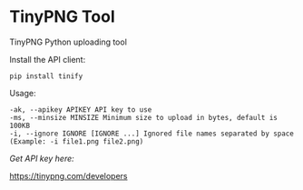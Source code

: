 # TinyPNG Tool

TinyPNG Python uploading tool

Install the API client:

```
pip install tinify
```

Usage:

```optional arguments:
-ak, --apikey APIKEY API key to use
-ms, --minsize MINSIZE Minimum size to upload in bytes, default is 100KB
-i, --ignore IGNORE [IGNORE ...] Ignored file names separated by space (Example: -i file1.png file2.png)
```

<i>Get API key here:</i>

https://tinypng.com/developers
